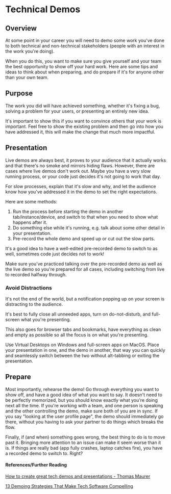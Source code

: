 # Technical Demos

## Overview

At some point in your career you will need to demo some work you've done to both technical and non-technical stakeholders (people with an interest in the work you're doing).

When you do this, you want to make sure you give yourself and your team the best opportunity to show off your hard work. Here are some tips and ideas to think about when preparing, and do prepare if it's for anyone other than your own team.

## Purpose

The work you did will have achieved something, whether it's fixing a bug, solving a problem for your users, or presenting an entirely new idea.

It's important to show this if you want to convince others that your work is important. Feel free to show the existing problem and then go into how you have addressed it, this will make the change that much more impactful.

## Presentation

Live demos are always best, it proves to your audience that it actually works and that there's no smoke and mirrors hiding flaws. However, there are cases where live demos don't work out. Maybe you have a very slow running process, or your code just decides it's not going to work that day.

For slow processes, explain that it's slow and why, and let the audience know how you've addressed it in the demo to set the right expectations.

Here are some methods:

1. Run the process before starting the demo in another tab/instance/device, and switch to that when you need to show what happens after it.
2. Do something else while it's running, e.g. talk about some other detail in your presentation.
3. Pre-record the whole demo and speed up or cut out the slow parts.

It's a good idea to have a well-edited pre-recorded demo to switch to as well, sometimes code just decides not to work!

Make sure you've practiced talking over the pre-recorded demo as well as the live demo so you're prepared for all cases, including switching from live to recorded halfway through.

### Avoid Distractions

It's not the end of the world, but a notification popping up on your screen is distracting to the audience.

It's best to fully close all unneeded apps, turn on do-not-disturb, and full-screen what you're presenting.

This also goes for browser tabs and bookmarks, have everything as clean and empty as possible so all the focus is on what you're presenting.

Use Virtual Desktops on Windows and full-screen apps on MacOS. Place your presentation in one, and the demo in another, that way you can quickly and seamlessly switch between the two without alt-tabbing or exiting the presentation.

## Prepare

Most importantly, rehearse the demo! Go through everything you want to show off, and have a good idea of what you want to say. It doesn't need to be perfectly memorized, but you should know exactly what you're doing next all the time. If you're working with a team, and one person is speaking and the other controlling the demo, make sure both of you are in sync. If you say "looking at the user profile page", the demo should immediately go there, without you having to ask your partner to do things which breaks the flow.

Finally, if (and when) something goes wrong, the best thing to do is to move past it. Bringing more attention to an issue can make it seem worse than it is. If things are really bad (app fully crashes, laptop catches fire), you have a recorded demo to switch to. Right?


#### References/Further Reading
[How to create great tech demos and presentations - Thomas Maurer](https://www.thomasmaurer.ch/2020/01/how-to-create-great-tech-demos-and-presentations/)

[13 Demoing Strategies That Make Tech Software Compelling](https://www.forbes.com/sites/forbestechcouncil/2019/12/12/13-demoing-strategies-that-make-tech-software-compelling)